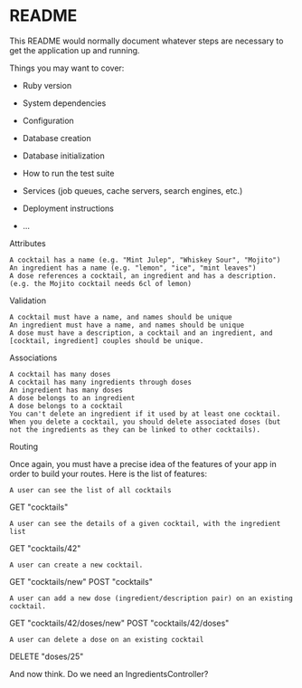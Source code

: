 # README

This README would normally document whatever steps are necessary to get the
application up and running.

Things you may want to cover:

* Ruby version

* System dependencies

* Configuration

* Database creation

* Database initialization

* How to run the test suite

* Services (job queues, cache servers, search engines, etc.)

* Deployment instructions

* ...

Attributes

    A cocktail has a name (e.g. "Mint Julep", "Whiskey Sour", "Mojito")
    An ingredient has a name (e.g. "lemon", "ice", "mint leaves")
    A dose references a cocktail, an ingredient and has a description. (e.g. the Mojito cocktail needs 6cl of lemon)

Validation

    A cocktail must have a name, and names should be unique
    An ingredient must have a name, and names should be unique
    A dose must have a description, a cocktail and an ingredient, and [cocktail, ingredient] couples should be unique.

Associations

    A cocktail has many doses
    A cocktail has many ingredients through doses
    An ingredient has many doses
    A dose belongs to an ingredient
    A dose belongs to a cocktail
    You can't delete an ingredient if it used by at least one cocktail.
    When you delete a cocktail, you should delete associated doses (but not the ingredients as they can be linked to other cocktails).

Routing

Once again, you must have a precise idea of the features of your app in order to build your routes. Here is the list of features:

    A user can see the list of all cocktails

GET "cocktails"

    A user can see the details of a given cocktail, with the ingredient list

GET "cocktails/42"

    A user can create a new cocktail.

GET "cocktails/new"
POST "cocktails"

    A user can add a new dose (ingredient/description pair) on an existing cocktail.

GET "cocktails/42/doses/new"
POST "cocktails/42/doses"

    A user can delete a dose on an existing cocktail

DELETE "doses/25"

And now think. Do we need an IngredientsController?
